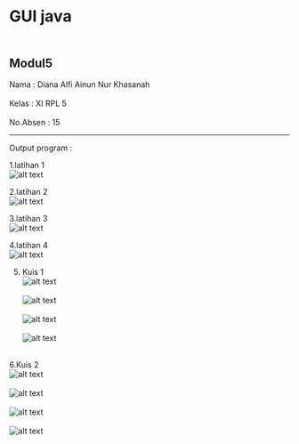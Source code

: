 # GUI java

<br> Modul5 </br>
-----------------------------------------

Nama  : Diana Alfi Ainun Nur Khasanah<br><br>
Kelas : XI RPL 5<br><br>
No.Absen : 15

-----------------------------------------
Output program : 

1.latihan 1 <br>
![alt text](https://github.com/diananur/GUI/blob/master/1a.PNG)<br>

2.latihan 2 <br>
![alt text](https://github.com/diananur/GUI/blob/master/2a.PNG)<br>

3.latihan 3 <br>
![alt text](https://github.com/diananur/GUI/blob/master/3a.PNG)<br>

4.latihan 4 <br>
![alt text](https://github.com/diananur/GUI/blob/master/5a.PNG)<br>

5. Kuis 1 <br>
![alt text](https://github.com/diananur/GUI/blob/master/5a.PNG)<br><br>
![alt text](https://github.com/diananur/GUI/blob/master/5b.PNG)<br><br>
![alt text](https://github.com/diananur/GUI/blob/master/5c.PNG)<br><br>
![alt text](https://github.com/diananur/GUI/blob/master/5d.PNG)<br><br>

6.Kuis 2 <br>
![alt text](https://github.com/diananur/GUI/blob/master/6a.PNG)<br><br>
![alt text](https://github.com/diananur/GUI/blob/master/6b.PNG)<br><br>
![alt text](https://github.com/diananur/GUI/blob/master/6c.PNG)<br><br>
![alt text](https://github.com/diananur/GUI/blob/master/6d.PNG)<br><br>
